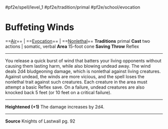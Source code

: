#pf2e/spell/level_1 #pf2e/tradition/primal #pf2e/school/evocation 
# Buffeting Winds
==[Air](../../../Traits/Air.md)== | ==[Evocation](../../../Traits/Evocation.md)== | ==[Nonlethal](../../../Traits/Nonlethal.md)==
**Traditions** primal
**Cast** two actions | somatic, verbal
**Area** 15-foot cone
**Saving Throw** Reflex

---
You release a quick burst of wind that batters your living opponents without causing them lasting harm, while also blowing undead away. The wind deals 2d4 bludgeoning damage, which is nonlethal against living creatures. Against undead, the winds are more vicious, and the spell loses the nonlethal trait against such creatures. Each creature in the area must attempt a basic Reflex save. On a failure, undead creatures are also knocked back 5 feet (or 10 feet on a critical failure).

---
**Heightened (+1)** The damage increases by 2d4.

---
**Source** Knights of Lastwall pg. 92